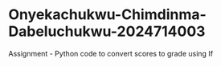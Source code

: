 # Onyekachukwu-Chimdinma-Dabeluchukwu-2024714003
Assignment - Python code to convert scores to grade using If
